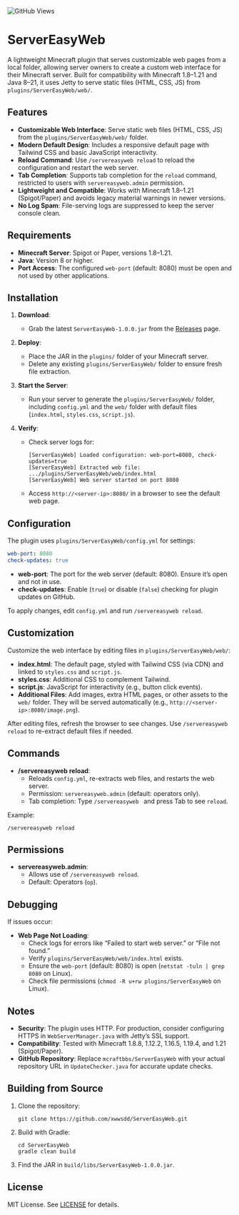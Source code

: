 ![GitHub Views](https://komarev.com/ghpvc/?username=mcraftbbs&repo=ServerEasyWeb&label=Views)

# ServerEasyWeb

A lightweight Minecraft plugin that serves customizable web pages from a local folder, allowing server owners to create a custom web interface for their Minecraft server. Built for compatibility with Minecraft 1.8–1.21 and Java 8–21, it uses Jetty to serve static files (HTML, CSS, JS) from `plugins/ServerEasyWeb/web/`.

## Features

- **Customizable Web Interface**: Serve static web files (HTML, CSS, JS) from the `plugins/ServerEasyWeb/web/` folder.
- **Modern Default Design**: Includes a responsive default page with Tailwind CSS and basic JavaScript interactivity.
- **Reload Command**: Use `/servereasyweb reload` to reload the configuration and restart the web server.
- **Tab Completion**: Supports tab completion for the `reload` command, restricted to users with `servereasyweb.admin` permission.
- **Lightweight and Compatible**: Works with Minecraft 1.8–1.21 (Spigot/Paper) and avoids legacy material warnings in newer versions.
- **No Log Spam**: File-serving logs are suppressed to keep the server console clean.

## Requirements

- **Minecraft Server**: Spigot or Paper, versions 1.8–1.21.
- **Java**: Version 8 or higher.
- **Port Access**: The configured `web-port` (default: 8080) must be open and not used by other applications.

## Installation

1. **Download**:
    - Grab the latest `ServerEasyWeb-1.0.0.jar` from the [Releases](https://github.com/mcraftbbs/ServerEasyWeb/releases) page.

2. **Deploy**:
    - Place the JAR in the `plugins/` folder of your Minecraft server.
    - Delete any existing `plugins/ServerEasyWeb/` folder to ensure fresh file extraction.

3. **Start the Server**:
    - Run your server to generate the `plugins/ServerEasyWeb/` folder, including `config.yml` and the `web/` folder with default files (`index.html`, `styles.css`, `script.js`).

4. **Verify**:
    - Check server logs for:
      ```
      [ServerEasyWeb] Loaded configuration: web-port=8080, check-updates=true
      [ServerEasyWeb] Extracted web file: .../plugins/ServerEasyWeb/web/index.html
      [ServerEasyWeb] Web server started on port 8080
      ```
    - Access `http://<server-ip>:8080/` in a browser to see the default web page.

## Configuration

The plugin uses `plugins/ServerEasyWeb/config.yml` for settings:

```yaml
web-port: 8080
check-updates: true
```

- **web-port**: The port for the web server (default: 8080). Ensure it’s open and not in use.
- **check-updates**: Enable (`true`) or disable (`false`) checking for plugin updates on GitHub.

To apply changes, edit `config.yml` and run `/servereasyweb reload`.

## Customization

Customize the web interface by editing files in `plugins/ServerEasyWeb/web/`:
- **index.html**: The default page, styled with Tailwind CSS (via CDN) and linked to `styles.css` and `script.js`.
- **styles.css**: Additional CSS to complement Tailwind.
- **script.js**: JavaScript for interactivity (e.g., button click events).
- **Additional Files**: Add images, extra HTML pages, or other assets to the `web/` folder. They will be served automatically (e.g., `http://<server-ip>:8080/image.png`).

After editing files, refresh the browser to see changes. Use `/servereasyweb reload` to re-extract default files if needed.

## Commands

- **/servereasyweb reload**:
    - Reloads `config.yml`, re-extracts web files, and restarts the web server.
    - Permission: `servereasyweb.admin` (default: operators only).
    - Tab completion: Type `/servereasyweb ` and press Tab to see `reload`.

Example:
```
/servereasyweb reload
```

## Permissions

- **servereasyweb.admin**:
    - Allows use of `/servereasyweb reload`.
    - Default: Operators (`op`).

## Debugging

If issues occur:
- **Web Page Not Loading**:
    - Check logs for errors like “Failed to start web server.” or “File not found.”
    - Verify `plugins/ServerEasyWeb/web/index.html` exists.
    - Ensure the `web-port` (default: 8080) is open (`netstat -tuln | grep 8080` on Linux).
    - Check file permissions (`chmod -R u+rw plugins/ServerEasyWeb` on Linux).

## Notes

- **Security**: The plugin uses HTTP. For production, consider configuring HTTPS in `WebServerManager.java` with Jetty’s SSL support.
- **Compatibility**: Tested with Minecraft 1.8.8, 1.12.2, 1.16.5, 1.19.4, and 1.21 (Spigot/Paper).
- **GitHub Repository**: Replace `mcraftbbs/ServerEasyWeb` with your actual repository URL in `UpdateChecker.java` for accurate update checks.

## Building from Source

1. Clone the repository:
   ```
   git clone https://github.com/xwwsdd/ServerEasyWeb.git
   ```
2. Build with Gradle:
   ```
   cd ServerEasyWeb
   gradle clean build
   ```
3. Find the JAR in `build/libs/ServerEasyWeb-1.0.0.jar`.

## License


MIT License. See [LICENSE](https://github.com/mcraftbbs/ServerEasyWeb?tab=MIT-1-ov-file) for details.

